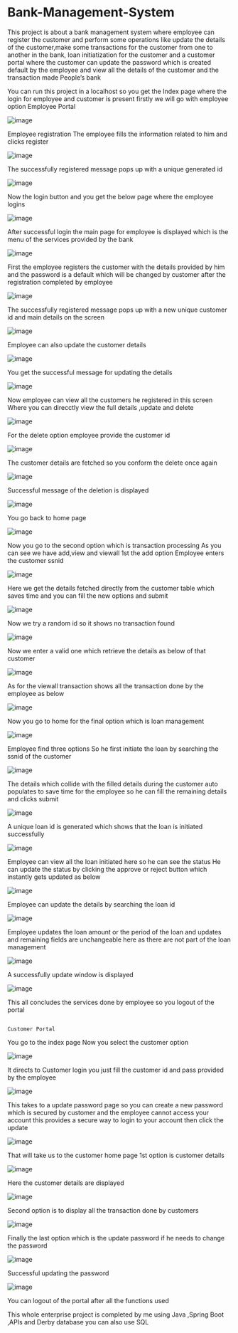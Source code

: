 # Bank-Management-System
This project is about a bank management system where employee can register the customer and perform some operations like update the details of the customer,make some transactions for the customer from one to another in the bank, loan initiatization for the customer and a customer portal where the customer can update the password which is created default by the employee and view all the details of the customer and the transaction made
   People’s bank 

You can run this project in a localhost so you get the 
Index page where the login for employee and customer is present
firstly we will go with employee option
                                                                                            Employee Portal

 ![image](https://github.com/user-attachments/assets/1fc496e7-bbed-405b-9e27-afc6e1111edd)

Employee registration
The employee fills the information related to him and clicks register

 ![image](https://github.com/user-attachments/assets/a25dd13e-d477-4468-8d3e-e5a5077da228)

The successfully registered message pops up with a unique generated id 

 ![image](https://github.com/user-attachments/assets/b2de2196-5487-4392-b760-bbc2954d63a4)

Now the login button and you get the below page where the employee logins

 ![image](https://github.com/user-attachments/assets/6f3991f8-6d78-4634-b145-080fd371faee)

After successful login the main page for employee is displayed which is the menu of the services provided by the bank

![image](https://github.com/user-attachments/assets/4f87e0ee-76f2-44a7-abe7-c488f1227f40)
 
First the employee registers the customer with the details provided by him and the password is a default which will be changed by customer after the registration completed by employee

 ![image](https://github.com/user-attachments/assets/9dfe4f0f-e0c2-408a-b8a5-170897b27816)

The successfully registered message pops up with a new unique customer id and main details on the screen

![image](https://github.com/user-attachments/assets/8dee3e7f-03ff-4814-97ab-025eb24c95a7)

Employee can also update the customer details

 ![image](https://github.com/user-attachments/assets/9a53987e-fa74-4a48-a627-25ed4d15e09b)

You get the successful message for updating the details

 ![image](https://github.com/user-attachments/assets/de62f28a-67c5-4686-8b75-af8b27113a15)

Now employee can view all the customers he registered in this screen
Where you can direcctly view the full details ,update and delete 

 ![image](https://github.com/user-attachments/assets/df3238d2-13c8-4bc3-b33a-512ce8345473)

For the delete option employee provide the customer id

 ![image](https://github.com/user-attachments/assets/73549f80-db88-4750-97d1-a3e8f0baa072)

The customer details are fetched so you conform the delete once again
	 
![image](https://github.com/user-attachments/assets/e7728923-45de-4b06-b8b5-7e235c84bf6f)

Successful message of the deletion is displayed

![image](https://github.com/user-attachments/assets/752aa7ea-9842-4bb5-8ec4-9147179951fc)
 
You go back to home page

 ![image](https://github.com/user-attachments/assets/977be026-dd4b-44d8-9186-2e949c28b0e4)


Now you go to the second option which is transaction processing
As you can see we have add,view and viewall
1st the add option
Employee enters the customer ssnid

 ![image](https://github.com/user-attachments/assets/1f67ee77-49bf-4152-9d22-444f99b4e68b)

Here we get the details fetched directly from the customer table which saves time and you can fill the new options and submit

 ![image](https://github.com/user-attachments/assets/96e97177-f97b-46ff-9708-04436fcdb4f2)

Now we try a random id so it shows no transaction found

 ![image](https://github.com/user-attachments/assets/e609396d-1cf2-400e-92ea-20b7fc23dd2e)

Now we enter a valid one which retrieve the details as below of that customer 

![image](https://github.com/user-attachments/assets/a92c607f-8ca5-4c76-9046-e2a57910c605)

As for the viewall transaction shows all the transaction done by the employee as below

![image](https://github.com/user-attachments/assets/ffbb8aa4-eb90-4e66-9773-e479a29a450e)

Now you go to home for the final option which is loan management

 ![image](https://github.com/user-attachments/assets/84f5c539-a8a0-4e14-a4ae-6a3d4ff06e13)

Employee find three options 
So he first initiate the loan by searching the ssnid of the customer

![image](https://github.com/user-attachments/assets/e723e51f-ac78-4431-a3fc-e338ef223a72)

The details which collide with the filled details during the customer auto populates to save time for the employee so he can fill the remaining details and clicks submit

 ![image](https://github.com/user-attachments/assets/a712eb9d-78b9-4a4d-b84b-1ad0773f7d59)

A unique loan id is generated which shows that the loan is initiated successfully

![image](https://github.com/user-attachments/assets/e706599d-89ca-4415-8371-320906454021)

Employee can view all the loan initiated here so he can see the status 
He can update the status by clicking the approve or reject button which instantly gets updated as below

 ![image](https://github.com/user-attachments/assets/c0ea37f5-f96b-4a69-90d9-50fae07b1a2c)

Employee can update the details by searching the loan id

 ![image](https://github.com/user-attachments/assets/2c665874-34d6-4639-aebf-ebe70510f8e8)

Employee updates the loan amount or the period of the loan and updates and remaining fields are unchangeable here as there are not part of the loan management

 ![image](https://github.com/user-attachments/assets/056aca25-7ae5-497b-bec6-76793cf3a5ae)

 A successfully update window is displayed

 ![image](https://github.com/user-attachments/assets/12a91bc8-b573-4b7c-9ba7-2c42443f34c7)

This all concludes the services done by employee so you logout of the portal













					                                                                              Customer Portal
You go to the index page
Now you select the customer option

 ![image](https://github.com/user-attachments/assets/c6d746ad-2867-4e5b-b681-6f5c5c9fd902)

It directs to Customer login you just fill the customer id and pass provided by the employee

 ![image](https://github.com/user-attachments/assets/b53a1093-4480-42b6-9a1a-503ec639d169)

This takes to a update password page so you can create a new password which is secured by customer and the employee cannot access your account this provides a secure way to login to your account then click the update 

 ![image](https://github.com/user-attachments/assets/58788516-eb57-46f3-aa8b-4f2d96bb86a7)

That will take us to the customer home page 
1st option is customer details

 ![image](https://github.com/user-attachments/assets/cd7453c1-eed7-4471-a646-4d3a7a7b25ae)

Here the customer details are displayed

 ![image](https://github.com/user-attachments/assets/194b866e-fede-4e3b-be08-75556f6df399)

Second option is to display all the transaction done by customers

 ![image](https://github.com/user-attachments/assets/baa9dc67-ef24-4e36-841f-d19e3d6db519)

Finally the last option which is the update password if he needs to change the password

 ![image](https://github.com/user-attachments/assets/b182678d-ee7d-4067-aad7-0beab5672011)

Successful updating the password 

 ![image](https://github.com/user-attachments/assets/37e5d7b2-64b6-49c5-a76e-4bd4a5f9a77f)


You can logout of the portal after all the functions used


This whole enterprise project is completed by me using Java ,Spring Boot ,APIs and Derby database you can also use SQL
